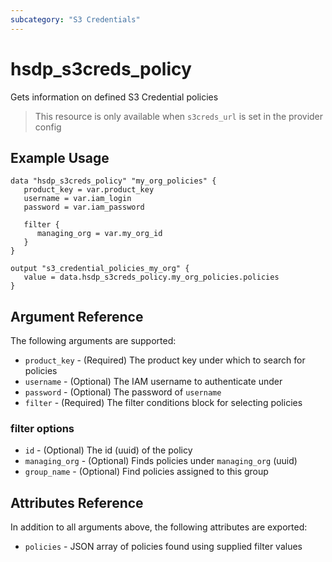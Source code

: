 ```yaml
---
subcategory: "S3 Credentials"
---
```


# hsdp_s3creds_policy

Gets information on defined S3 Credential policies

> This resource is only available when `s3creds_url` is set in the provider config

## Example Usage

```hcl
data "hsdp_s3creds_policy" "my_org_policies" {
   product_key = var.product_key
   username = var.iam_login
   password = var.iam_password

   filter {
      managing_org = var.my_org_id
   }
}
```

```hcl
output "s3_credential_policies_my_org" {
   value = data.hsdp_s3creds_policy.my_org_policies.policies
}
```

## Argument Reference

The following arguments are supported:

* `product_key` - (Required) The product key under which to search for policies
* `username` - (Optional) The IAM username to authenticate under
* `password` - (Optional) The password of `username`
* `filter` - (Required) The filter conditions block for selecting policies

### filter options

* `id` - (Optional) The id (uuid) of the policy
* `managing_org` - (Optional) Finds policies under `managing_org` (uuid)
* `group_name` - (Optional) Find policies assigned to this group

## Attributes Reference

In addition to all arguments above, the following attributes are exported:

* `policies` - JSON array of policies found using supplied filter values
